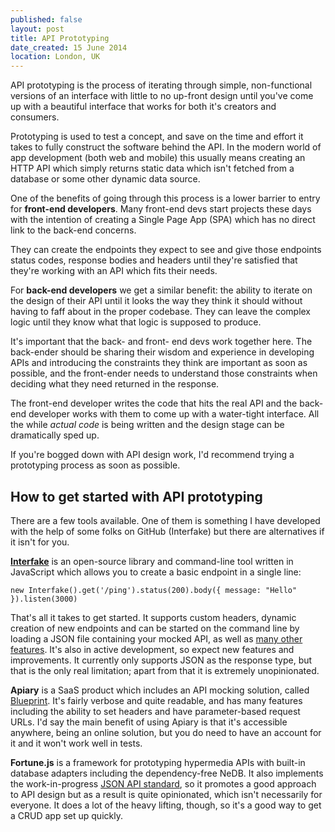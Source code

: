 ```yaml
---
published: false
layout: post
title: API Prototyping
date_created: 15 June 2014
location: London, UK
---
```


API prototyping is the process of iterating through simple, non-functional versions of an interface with little to no up-front design until you've come up with a beautiful interface that works for both it's creators and consumers.

Prototyping is used to test a concept, and save on the time and effort it takes to fully construct the software behind the API. In the modern world of app development (both web and mobile) this usually means creating an HTTP API which simply returns static data which isn't fetched from a database or some other dynamic data source.

One of the benefits of going through this process is a lower barrier to entry for **front-end developers**. Many front-end devs start projects these days with the intention of creating a Single Page App (SPA) which has no direct link to the back-end concerns.

They can create the endpoints they expect to see and give those endpoints status codes, response bodies and headers until they're satisfied that they're working with an API which fits their needs.

For **back-end developers** we get a similar benefit: the ability to iterate on the design of their API until it looks the way they think it should without having to faff about in the proper codebase. They can leave the complex logic until they know what that logic is supposed to produce.

It's important that the back- and front- end devs work together here. The back-ender should be sharing their wisdom and experience in developing APIs and introducing the constraints they think are important as soon as possible, and the front-ender needs to understand those constraints when deciding what they need returned in the response.

The front-end developer writes the code that hits the real API and the back-end developer works with them to come up with a water-tight interface. All the while *actual code* is being written and the design stage can be dramatically sped up.

If you're bogged down with API design work, I'd recommend trying a prototyping process as soon as possible.

## How to get started with API prototyping

There are a few tools available. One of them is something I have developed with the help of some folks on GitHub (Interfake) but there are alternatives if it isn't for you.

**[Interfake](https://github.com/basicallydan/interfake)** is an open-source library and command-line tool written in JavaScript which allows you to create a basic endpoint in a single line:

```new Interfake().get('/ping').status(200).body({ message: "Hello" }).listen(3000)```

That's all it takes to get started. It supports custom headers, dynamic creation of new endpoints and can be started on the command line by loading a JSON file containing your mocked API, as well as [many other features](https://github.com/basicallydan/interfake#api). It's also in active development, so expect new features and improvements. It currently only supports JSON as the response type, but that is the only real limitation; apart from that it is extremely unopinionated.

**Apiary** is a SaaS product which includes an API mocking solution, called [Blueprint](http://apiary.io/blueprint). It's fairly verbose and quite readable, and has many features including the ability to set headers and have parameter-based request URLs. I'd say the main benefit of using Apiary is that it's accessible anywhere, being an online solution, but you do need to have an account for it and it won't work well in tests.

**Fortune.js** is a framework for prototyping hypermedia APIs with built-in database adapters including the dependency-free NeDB. It also implements the work-in-progress [JSON API standard](http://jsonapi.org/), so it promotes a good approach to API design but as a result is quite opinionated, which isn't necessarily for everyone. It does a lot of the heavy lifting, though, so it's a good way to get a CRUD app set up quickly.

